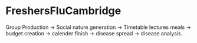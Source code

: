 # FreshersFluCambridge

Group Production -> Social nature generation -> Timetable lectures meals -> budget creation -> calender finish -> disease spread -> disease analysis.

